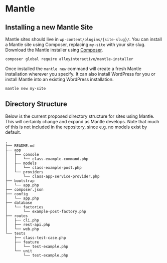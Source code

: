 # Mantle

## Installing a new Mantle Site

Mantle sites should live in `wp-content/plugins/{site-slug}/`. You can install
a Mantle site using Composer, replacing `my-site` with your site slug. Download the Mantle installer using [Composer](https://getcomposer.org/).

```bash
composer global require alleyinteractive/mantle-installer
```

Once installed the `mantle new` command will create a fresh Mantle installation
wherever you specify. It can also install WordPress for you or install Mantle
into an existing WordPress installation.

```bash
mantle new my-site
```

## Directory Structure

Below is the current proposed directory structure for sites using Mantle. This
will certainly change and expand as Mantle develops. Note that much of this is
not included in the repository, since e.g. no models exist by default.

```
.
├── README.md
├── app
│   ├── console
│   │   └── class-example-command.php
│   ├── models
│   │   └── class-example-post.php
│   └── providers
│       └── class-app-service-provider.php
├── bootstrap
│   └── app.php
├── composer.json
├── config
│   └── app.php
├── database
│   └── factories
│       └── example-post-factory.php
├── routes
│   ├── cli.php
│   ├── rest-api.php
│   └── web.php
└── tests
    ├── class-test-case.php
    ├── feature
    │   └── test-example.php
    └── unit
        └── test-example.php
```
